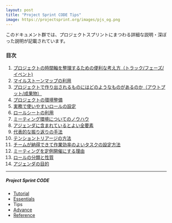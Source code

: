 ```yaml
---
layout: post
title: "Project Sprint CODE Tips"
image: https://projectsprint.org/images/pjs_og.png
---
```


このドキュメント群では、プロジェクトスプリントにまつわる詳細な説明・深ぼった説明が記載されています。

### 目次

1. [プロジェクトの時間軸を整理するための便利な考え方（トラック/フェーズ/イベント)](tips1.md)
2. [マイルストーンマップの利用](tips2.md)
3. [プロジェクトで作り出されるものにはどのようなものがあるのか（アウトプット/成果物）](tips3.md)
4. [プロジェクトの環境整備](tips4.md)
5. [実務で使いやすいロールの設定](tips5.md)
6. [ロールシートの利用](tips6.md)
7. [ミーティング環境についてのノウハウ](tips7.md)
8. [アジェンダに含まれているとよい全要素](tips8.md)
9. [代表的な振り返りの手法](tips9.md)
10. [テンショントリアージの方法](tips10.md)
11. [チームが納得できて作業効率のよいタスクの設定方法](tips11.md)
12. [ミーティングを定例開催にする理由](tips12.md)
13. [ロールの分類と性質](tips13.md)
14. [アジェンダの目的](tips14.md)

---

##### Project Sprint CODE
- [Tutorial](../tutorial/index.md)
- [Essentials](../essentials.md)
- Tips
- [Advance](../advance.md)
- [Reference](../reference.md)

